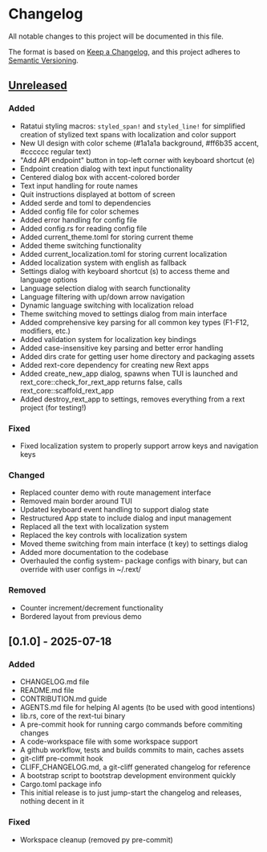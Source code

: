 # Changelog

All notable changes to this project will be documented in this file.

The format is based on [Keep a Changelog](https://keepachangelog.com/en/1.1.0/), and this project adheres to [Semantic Versioning](https://semver.org/spec/v2.0.0.html).

## [Unreleased]

### Added

- Ratatui styling macros: `styled_span!` and `styled_line!` for simplified creation of stylized text spans with localization and color support
- New UI design with color scheme (#1a1a1a background, #ff6b35 accent, #cccccc regular text)
- "Add API endpoint" button in top-left corner with keyboard shortcut (e)
- Endpoint creation dialog with text input functionality
- Centered dialog box with accent-colored border
- Text input handling for route names
- Quit instructions displayed at bottom of screen
- Added serde and toml to dependencies
- Added config file for color schemes
- Added error handling for config file
- Added config.rs for reading config file
- Added current_theme.toml for storing current theme
- Added theme switching functionality
- Added current_localization.toml for storing current localization
- Added localization system with english as fallback
- Settings dialog with keyboard shortcut (s) to access theme and language options
- Language selection dialog with search functionality
- Language filtering with up/down arrow navigation
- Dynamic language switching with localization reload
- Theme switching moved to settings dialog from main interface
- Added comprehensive key parsing for all common key types (F1-F12, modifiers, etc.)
- Added validation system for localization key bindings
- Added case-insensitive key parsing and better error handling
- Added dirs crate for getting user home directory and packaging assets
- Added rext-core dependency for creating new Rext apps
- Added create_new_app dialog, spawns when TUI is launched and rext_core::check_for_rext_app returns false, calls rext_core::scaffold_rext_app
- Added destroy_rext_app to settings, removes everything from a rext project (for testing!)

### Fixed

- Fixed localization system to properly support arrow keys and navigation keys

### Changed

- Replaced counter demo with route management interface
- Removed main border around TUI
- Updated keyboard event handling to support dialog state
- Restructured App state to include dialog and input management
- Replaced all the text with localization system
- Replaced the key controls with localization system
- Moved theme switching from main interface (t key) to settings dialog
- Added more documentation to the codebase
- Overhauled the config system- package configs with binary, but can override with user configs in ~/.rext/

### Removed

- Counter increment/decrement functionality
- Bordered layout from previous demo

## [0.1.0] - 2025-07-18

### Added

- CHANGELOG.md file
- README.md file
- CONTRIBUTION.md guide
- AGENTS.md file for helping AI agents (to be used with good intentions)
- lib.rs, core of the rext-tui binary
- A pre-commit hook for running cargo commands before commiting changes
- A code-workspace file with some workspace support
- A github workflow, tests and builds commits to main, caches assets
- git-cliff pre-commit hook
- CLIFF_CHANGELOG.md, a git-cliff generated changelog for reference
- A bootstrap script to bootstrap development environment quickly
- Cargo.toml package info
- This initial release is to just jump-start the changelog and releases, nothing decent in it

### Fixed

- Workspace cleanup (removed py pre-commit)

[unreleased]: https://github.com/RextStack/rext-tui/releases/tag/v0.1.0